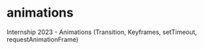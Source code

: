 # animations
Internship 2023 - Animations (Transition, Keyframes, setTimeout, requestAnimationFrame)

